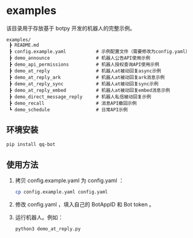# examples

该目录用于存放基于 botpy 开发的机器人的完整示例。

```
examples/
 ┣ README.md
 ┣ config.example.yaml           # 示例配置文件（需要修改为config.yaml）
 ┣ demo_announce                 # 机器人公告API使用示例
 ┣ demo_api_permissions          # 机器人授权查询API使用示例
 ┣ demo_at_reply                 # 机器人at被动回复async示例
 ┣ demo_at_reply_ark             # 机器人at被动回复ark消息示例
 ┣ demo_at_reply_sync            # 机器人at被动回复sync示例
 ┣ demo_at_reply_embed           # 机器人at被动回复embed消息示例
 ┣ demo_direct_message_reply     # 机器人私信被动回复示例
 ┣ demo_recall                   # 消息API撤回示例
 ┗ demo_schedule                 # 日常API示例
```

## 环境安装

``` bash
pip install qq-bot
```

## 使用方法

1. 拷贝 config.example.yaml 为 config.yaml ：

    ``` bash
    cp config.example.yaml config.yaml
    ```

2. 修改 config.yaml ，填入自己的 BotAppID 和  Bot token 。
3. 运行机器人。例如：

    ``` bash
    python3 demo_at_reply.py
    ```
